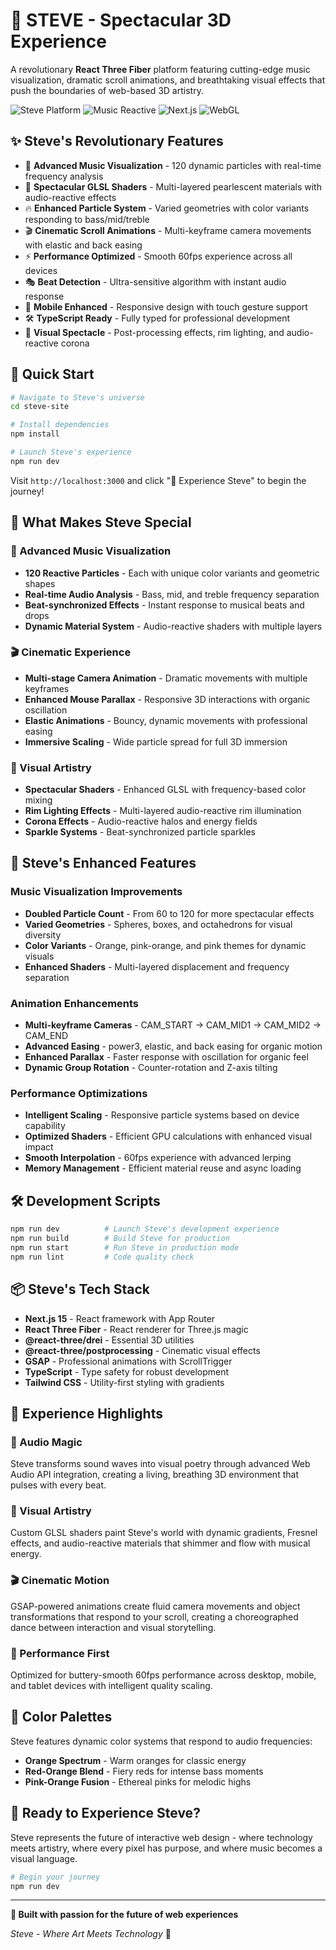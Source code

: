 # 🌟 STEVE - Spectacular 3D Experience

A revolutionary **React Three Fiber** platform featuring cutting-edge music visualization, dramatic scroll animations, and breathtaking visual effects that push the boundaries of web-based 3D artistry.

![Steve Platform](https://img.shields.io/badge/Steve-Experience-purple) ![Music Reactive](https://img.shields.io/badge/Music-Reactive-orange) ![Next.js](https://img.shields.io/badge/Next.js-15-black) ![WebGL](https://img.shields.io/badge/WebGL-Enhanced-blue)

## ✨ Steve's Revolutionary Features

- 🎵 **Advanced Music Visualization** - 120 dynamic particles with real-time frequency analysis
- 🎨 **Spectacular GLSL Shaders** - Multi-layered pearlescent materials with audio-reactive effects
- 🔥 **Enhanced Particle System** - Varied geometries with color variants responding to bass/mid/treble
- 🎬 **Cinematic Scroll Animations** - Multi-keyframe camera movements with elastic and back easing
- ⚡ **Performance Optimized** - Smooth 60fps experience across all devices
- 🎭 **Beat Detection** - Ultra-sensitive algorithm with instant audio response
- 📱 **Mobile Enhanced** - Responsive design with touch gesture support
- 🛠️ **TypeScript Ready** - Fully typed for professional development
- 🌈 **Visual Spectacle** - Post-processing effects, rim lighting, and audio-reactive corona

## 🚀 Quick Start

```bash
# Navigate to Steve's universe
cd steve-site

# Install dependencies
npm install

# Launch Steve's experience
npm run dev
```

Visit `http://localhost:3000` and click "🚀 Experience Steve" to begin the journey!

## 🎨 What Makes Steve Special

### 🎵 Advanced Music Visualization
- **120 Reactive Particles** - Each with unique color variants and geometric shapes
- **Real-time Audio Analysis** - Bass, mid, and treble frequency separation
- **Beat-synchronized Effects** - Instant response to musical beats and drops
- **Dynamic Material System** - Audio-reactive shaders with multiple layers

### 🎬 Cinematic Experience
- **Multi-stage Camera Animation** - Dramatic movements with multiple keyframes
- **Enhanced Mouse Parallax** - Responsive 3D interactions with organic oscillation
- **Elastic Animations** - Bouncy, dynamic movements with professional easing
- **Immersive Scaling** - Wide particle spread for full 3D immersion

### 🌈 Visual Artistry
- **Spectacular Shaders** - Enhanced GLSL with frequency-based color mixing
- **Rim Lighting Effects** - Multi-layered audio-reactive rim illumination  
- **Corona Effects** - Audio-reactive halos and energy fields
- **Sparkle Systems** - Beat-synchronized particle sparkles

## 🎯 Steve's Enhanced Features

### Music Visualization Improvements
- **Doubled Particle Count** - From 60 to 120 for more spectacular effects
- **Varied Geometries** - Spheres, boxes, and octahedrons for visual diversity
- **Color Variants** - Orange, pink-orange, and pink themes for dynamic visuals
- **Enhanced Shaders** - Multi-layered displacement and frequency separation

### Animation Enhancements  
- **Multi-keyframe Cameras** - CAM_START → CAM_MID1 → CAM_MID2 → CAM_END
- **Advanced Easing** - power3, elastic, and back easing for organic motion
- **Enhanced Parallax** - Faster response with oscillation for organic feel
- **Dynamic Group Rotation** - Counter-rotation and Z-axis tilting

### Performance Optimizations
- **Intelligent Scaling** - Responsive particle systems based on device capability
- **Optimized Shaders** - Efficient GPU calculations with enhanced visual impact
- **Smooth Interpolation** - 60fps experience with advanced lerping
- **Memory Management** - Efficient material reuse and async loading

## 🛠️ Development Scripts

```bash
npm run dev          # Launch Steve's development experience
npm run build        # Build Steve for production
npm run start        # Run Steve in production mode
npm run lint         # Code quality check
```

## 📦 Steve's Tech Stack

- **Next.js 15** - React framework with App Router
- **React Three Fiber** - React renderer for Three.js magic
- **@react-three/drei** - Essential 3D utilities
- **@react-three/postprocessing** - Cinematic visual effects
- **GSAP** - Professional animations with ScrollTrigger
- **TypeScript** - Type safety for robust development
- **Tailwind CSS** - Utility-first styling with gradients

## 🌟 Experience Highlights

### 🎵 Audio Magic
Steve transforms sound waves into visual poetry through advanced Web Audio API integration, creating a living, breathing 3D environment that pulses with every beat.

### 🎨 Visual Artistry  
Custom GLSL shaders paint Steve's world with dynamic gradients, Fresnel effects, and audio-reactive materials that shimmer and flow with musical energy.

### 🎬 Cinematic Motion
GSAP-powered animations create fluid camera movements and object transformations that respond to your scroll, creating a choreographed dance between interaction and visual storytelling.

### 🚀 Performance First
Optimized for buttery-smooth 60fps performance across desktop, mobile, and tablet devices with intelligent quality scaling.

## 🌈 Color Palettes

Steve features dynamic color systems that respond to audio frequencies:

- **Orange Spectrum** - Warm oranges for classic energy
- **Red-Orange Blend** - Fiery reds for intense bass moments  
- **Pink-Orange Fusion** - Ethereal pinks for melodic highs

## 🎯 Ready to Experience Steve?

Steve represents the future of interactive web design - where technology meets artistry, where every pixel has purpose, and where music becomes a visual language.

```bash
# Begin your journey
npm run dev
```

---

**🌟 Built with passion for the future of web experiences**

*Steve - Where Art Meets Technology* 🚀